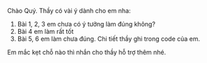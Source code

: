 Chào Quý. Thầy có vài ý dành cho em nha:
1. Bài 1, 2, 3 em chưa có ý tưởng làm đúng  không?
2. Bài 4 em làm rất tốt
3. Bài 5, 6 em làm chưa đúng.
Chi tiết thầy ghi trong code của em. 

Em mắc kẹt chỗ nào thì nhắn cho thầy hỗ trợ thêm nhé.